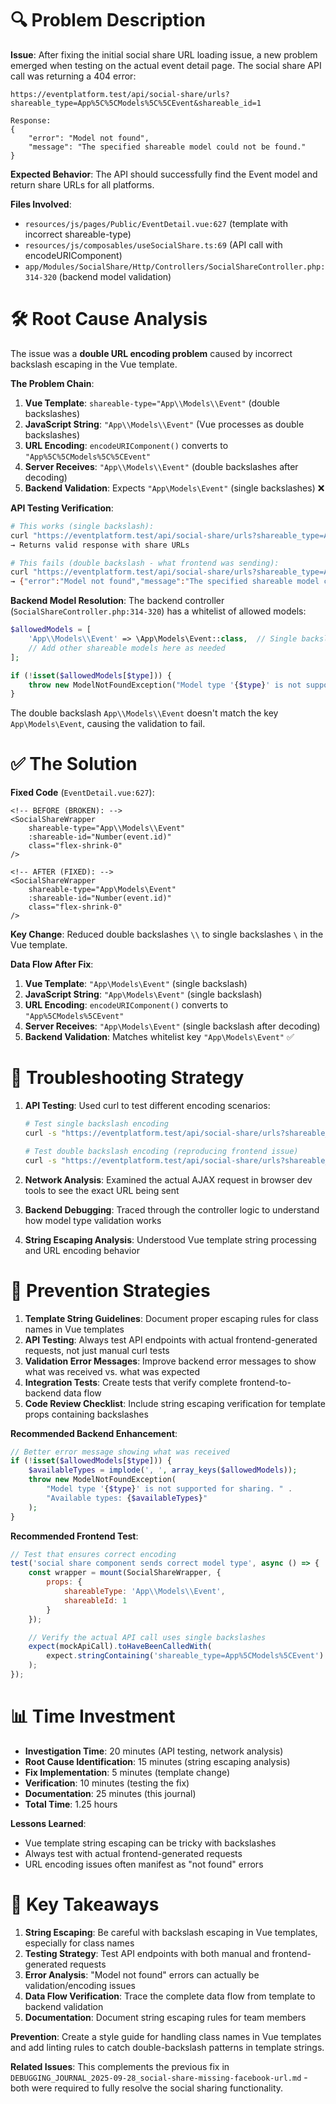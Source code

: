# 🔍 Problem Description

**Issue**: After fixing the initial social share URL loading issue, a new problem emerged when testing on the actual event detail page. The social share API call was returning a 404 error:

```
https://eventplatform.test/api/social-share/urls?shareable_type=App%5C%5CModels%5C%5CEvent&shareable_id=1

Response:
{
    "error": "Model not found",
    "message": "The specified shareable model could not be found."
}
```

**Expected Behavior**: The API should successfully find the Event model and return share URLs for all platforms.

**Files Involved**:
- `resources/js/pages/Public/EventDetail.vue:627` (template with incorrect shareable-type)
- `resources/js/composables/useSocialShare.ts:69` (API call with encodeURIComponent)
- `app/Modules/SocialShare/Http/Controllers/SocialShareController.php:314-320` (backend model validation)

# 🛠️ Root Cause Analysis

The issue was a **double URL encoding problem** caused by incorrect backslash escaping in the Vue template.

**The Problem Chain**:
1. **Vue Template**: `shareable-type="App\\Models\\Event"` (double backslashes)
2. **JavaScript String**: `"App\\Models\\Event"` (Vue processes as double backslashes)
3. **URL Encoding**: `encodeURIComponent()` converts to `"App%5C%5CModels%5C%5CEvent"`
4. **Server Receives**: `"App\\Models\\Event"` (double backslashes after decoding)
5. **Backend Validation**: Expects `"App\Models\Event"` (single backslashes) ❌

**API Testing Verification**:
```bash
# This works (single backslash):
curl "https://eventplatform.test/api/social-share/urls?shareable_type=App%5CModels%5CEvent&shareable_id=1"
→ Returns valid response with share URLs

# This fails (double backslash - what frontend was sending):
curl "https://eventplatform.test/api/social-share/urls?shareable_type=App%5C%5CModels%5C%5CEvent&shareable_id=1"
→ {"error":"Model not found","message":"The specified shareable model could not be found."}
```

**Backend Model Resolution**:
The backend controller (`SocialShareController.php:314-320`) has a whitelist of allowed models:
```php
$allowedModels = [
    'App\\Models\\Event' => \App\Models\Event::class,  // Single backslash expected
    // Add other shareable models here as needed
];

if (!isset($allowedModels[$type])) {
    throw new ModelNotFoundException("Model type '{$type}' is not supported for sharing.");
}
```

The double backslash `App\\Models\\Event` doesn't match the key `App\Models\Event`, causing the validation to fail.

# ✅ The Solution

**Fixed Code** (`EventDetail.vue:627`):
```vue
<!-- BEFORE (BROKEN): -->
<SocialShareWrapper
    shareable-type="App\\Models\\Event"
    :shareable-id="Number(event.id)"
    class="flex-shrink-0"
/>

<!-- AFTER (FIXED): -->
<SocialShareWrapper
    shareable-type="App\Models\Event"
    :shareable-id="Number(event.id)"
    class="flex-shrink-0"
/>
```

**Key Change**: Reduced double backslashes `\\` to single backslashes `\` in the Vue template.

**Data Flow After Fix**:
1. **Vue Template**: `"App\Models\Event"` (single backslash)
2. **JavaScript String**: `"App\Models\Event"` (single backslash)
3. **URL Encoding**: `encodeURIComponent()` converts to `"App%5CModels%5CEvent"`
4. **Server Receives**: `"App\Models\Event"` (single backslash after decoding)
5. **Backend Validation**: Matches whitelist key `"App\Models\Event"` ✅

# 🔬 Troubleshooting Strategy

1. **API Testing**: Used curl to test different encoding scenarios:
   ```bash
   # Test single backslash encoding
   curl -s "https://eventplatform.test/api/social-share/urls?shareable_type=App%5CModels%5CEvent&shareable_id=1"

   # Test double backslash encoding (reproducing frontend issue)
   curl -s "https://eventplatform.test/api/social-share/urls?shareable_type=App%5C%5CModels%5C%5CEvent&shareable_id=1"
   ```

2. **Network Analysis**: Examined the actual AJAX request in browser dev tools to see the exact URL being sent

3. **Backend Debugging**: Traced through the controller logic to understand how model type validation works

4. **String Escaping Analysis**: Understood Vue template string processing and URL encoding behavior

# 🚫 Prevention Strategies

1. **Template String Guidelines**: Document proper escaping rules for class names in Vue templates
2. **API Testing**: Always test API endpoints with actual frontend-generated requests, not just manual curl tests
3. **Validation Error Messages**: Improve backend error messages to show what was received vs. what was expected
4. **Integration Tests**: Create tests that verify complete frontend-to-backend data flow
5. **Code Review Checklist**: Include string escaping verification for template props containing backslashes

**Recommended Backend Enhancement**:
```php
// Better error message showing what was received
if (!isset($allowedModels[$type])) {
    $availableTypes = implode(', ', array_keys($allowedModels));
    throw new ModelNotFoundException(
        "Model type '{$type}' is not supported for sharing. " .
        "Available types: {$availableTypes}"
    );
}
```

**Recommended Frontend Test**:
```javascript
// Test that ensures correct encoding
test('social share component sends correct model type', async () => {
    const wrapper = mount(SocialShareWrapper, {
        props: {
            shareableType: 'App\\Models\\Event',
            shareableId: 1
        }
    });

    // Verify the actual API call uses single backslashes
    expect(mockApiCall).toHaveBeenCalledWith(
        expect.stringContaining('shareable_type=App%5CModels%5CEvent')
    );
});
```

# 📊 Time Investment

- **Investigation Time**: 20 minutes (API testing, network analysis)
- **Root Cause Identification**: 15 minutes (string escaping analysis)
- **Fix Implementation**: 5 minutes (template change)
- **Verification**: 10 minutes (testing the fix)
- **Documentation**: 25 minutes (this journal)
- **Total Time**: 1.25 hours

**Lessons Learned**:
- Vue template string escaping can be tricky with backslashes
- Always test with actual frontend-generated requests
- URL encoding issues often manifest as "not found" errors

# 🎯 Key Takeaways

1. **String Escaping**: Be careful with backslash escaping in Vue templates, especially for class names
2. **Testing Strategy**: Test API endpoints with both manual and frontend-generated requests
3. **Error Analysis**: "Model not found" errors can actually be validation/encoding issues
4. **Data Flow Verification**: Trace the complete data flow from template to backend validation
5. **Documentation**: Document string escaping rules for team members

**Prevention**: Create a style guide for handling class names in Vue templates and add linting rules to catch double-backslash patterns in template strings.

**Related Issues**: This complements the previous fix in `DEBUGGING_JOURNAL_2025-09-28_social-share-missing-facebook-url.md` - both were required to fully resolve the social sharing functionality.